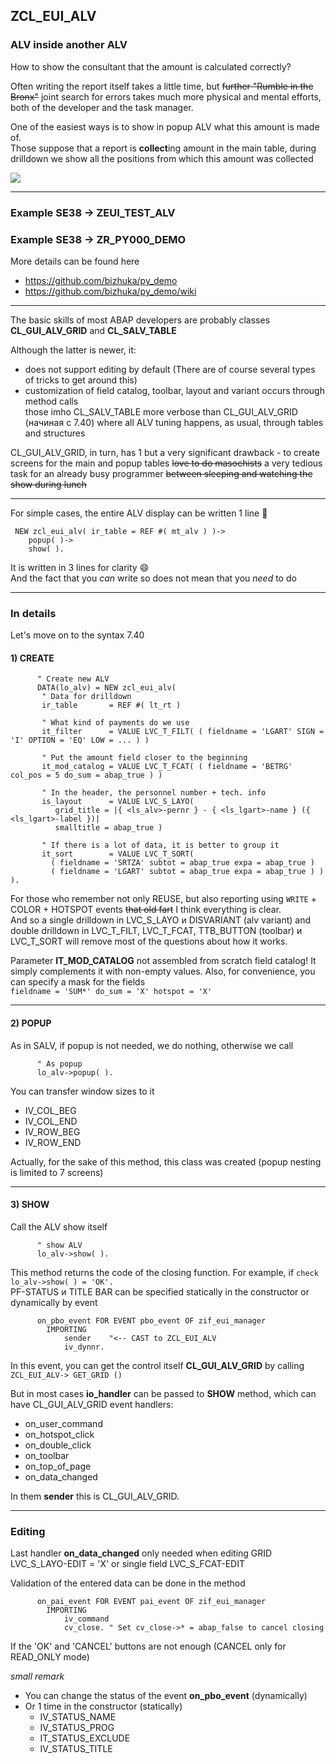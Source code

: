 ## ZCL_EUI_ALV

### ALV inside another ALV
How to show the consultant that the amount is calculated correctly?

Often writing the report itself takes a little time, but ~~further "Rumble in the Bronx"~~ joint search for errors takes much more physical and mental efforts, both of the developer and the task manager.

One of the easiest ways is to show in popup ALV what this amount is made of.\
Those suppose that a report is **collect**ing amount in the main table, during drilldown we show all the positions from which this amount was collected   

![](https://raw.githubusercontent.com/wiki/bizhuka/py_demo/src/alv_0.png)

***

### Example SE38 -> ZEUI_TEST_ALV

### Example SE38 -> ZR_PY000_DEMO
More details can be found here
* https://github.com/bizhuka/py_demo
* https://github.com/bizhuka/py_demo/wiki

---

The basic skills of most ABAP developers are probably classes **CL_GUI_ALV_GRID** and **CL_SALV_TABLE**

Although the latter is newer, it:
* does not support editing by default (There are of course several types of tricks to get around this)
* customization of field catalog, toolbar, layout and variant occurs through method calls\
those imho CL_SALV_TABLE more verbose than CL_GUI_ALV_GRID (начиная с 7.40) where all ALV tuning happens, as usual, through tables and structures 

CL_GUI_ALV_GRID, in turn, has 1 but a very significant drawback - to create screens for the main and popup tables ~~love to do masochists~~ a very tedious task for an already busy programmer ~~between sleeping and watching the show during lunch~~

***

For simple cases, the entire ALV display can be written 1 line :metal:

```abap
 NEW zcl_eui_alv( ir_table = REF #( mt_alv ) )->
    popup( )->
    show( ).
```

It is written in 3 lines for clarity :smile:\
And the fact that you *can* write so does not mean that you *need* to do

***

### In details

Let's move on to the syntax 7.40

#### 1) CREATE
```abap
      " Create new ALV
      DATA(lo_alv) = NEW zcl_eui_alv(
       " Data for drilldown
       ir_table       = REF #( lt_rt )

       " What kind of payments do we use
       it_filter      = VALUE LVC_T_FILT( ( fieldname = 'LGART' SIGN = 'I' OPTION = 'EQ' LOW = ... ) )

       " Put the amount field closer to the beginning
       it_mod_catalog = VALUE LVC_T_FCAT( ( fieldname = 'BETRG' col_pos = 5 do_sum = abap_true ) )

       " In the header, the personnel number + tech. info
       is_layout      = VALUE LVC_S_LAYO(
          grid_title = |{ <ls_alv>-pernr } - { <ls_lgart>-name } ({ <ls_lgart>-label })|
          smalltitle = abap_true )

       " If there is a lot of data, it is better to group it
       it_sort        = VALUE LVC_T_SORT(
         ( fieldname = 'SRTZA' subtot = abap_true expa = abap_true )
         ( fieldname = 'LGART' subtot = abap_true expa = abap_true ) ) ).
```

For those who remember not only REUSE, but also reporting using `WRITE` + COLOR + HOTSPOT events ~~that old fart~~ I think everything is clear.\
And so a single drilldown in LVC_S_LAYO и DISVARIANT (alv variant) and double drilldown in LVC_T_FILT, LVC_T_FCAT, TTB_BUTTON (toolbar) и LVC_T_SORT will remove most of the questions about how it works.

Parameter **IT_MOD_CATALOG** not assembled from scratch field catalog! It simply complements it with non-empty values. Also, for convenience, you can specify a mask for the fields\
`fieldname = 'SUM*' do_sum = 'X' hotspot = 'X'`

---

#### 2) POPUP
As in SALV, if popup is not needed, we do nothing, otherwise we call

```abap
      " As popup
      lo_alv->popup( ).
```
You can transfer window sizes to it
* IV_COL_BEG
* IV_COL_END
* IV_ROW_BEG
* IV_ROW_END 

Actually, for the sake of this method, this class was created (popup nesting is limited to 7 screens)

---

#### 3) SHOW 
Call the ALV show itself

```abap
      " show ALV
      lo_alv->show( ).
```

This method returns the code of the closing function. For example, if `check lo_alv->show( ) = 'OK'.`\
PF-STATUS и TITLE BAR can be specified statically in the constructor or dynamically by event
 
```abap
      on_pbo_event FOR EVENT pbo_event OF zif_eui_manager
        IMPORTING
            sender    "<-- CAST to ZCL_EUI_ALV
            iv_dynnr.
```

In this event, you can get the control itself **CL_GUI_ALV_GRID** by calling `ZCL_EUI_ALV-> GET_GRID ()`

But in most cases **io_handler** can be passed to **SHOW** method, which can have CL_GUI_ALV_GRID event handlers:
* on_user_command
* on_hotspot_click
* on_double_click
* on_toolbar
* on_top_of_page
* on_data_changed

In them **sender** this is CL_GUI_ALV_GRID.

---

### Editing

Last handler **on_data_changed** only needed when editing GRID LVC_S_LAYO-EDIT = 'X' or single field LVC_S_FCAT-EDIT

Validation of the entered data can be done in the method
```abap
      on_pai_event FOR EVENT pai_event OF zif_eui_manager
        IMPORTING
            iv_command
            cv_close. " Set cv_close->* = abap_false to cancel closing
```

If the 'OK' and 'CANCEL' buttons are not enough (CANCEL only for READ_ONLY mode)

*small remark*
* You can change the status of the event **on_pbo_event** (dynamically)
* Or 1 time in the constructor (statically)
  * IV_STATUS_NAME
  * IV_STATUS_PROG
  * IT_STATUS_EXCLUDE
  * IV_STATUS_TITLE